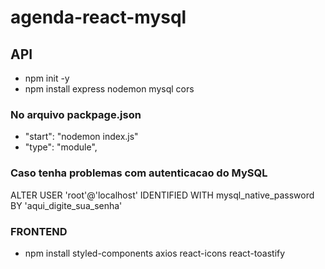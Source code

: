 # agenda-react-mysql

## API

- npm init -y
- npm install express nodemon mysql cors

### No arquivo packpage.json

- "start": "nodemon index.js"
- "type": "module",

### Caso tenha problemas com autenticacao do MySQL

ALTER USER 'root'@'localhost' IDENTIFIED WITH mysql_native_password BY 'aqui_digite_sua_senha'

### FRONTEND

- npm install styled-components axios react-icons react-toastify
